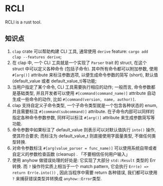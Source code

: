 # RCLI

RCLI is a rust tool.

## 知识点

1. `clap` crate 可以帮助构建 CLI 工具, 通常使用 `derive` feature: `cargo add clap --features derive`;
2. 在 clap 中, 一个 CLI 工具就是一个实现了 `Parser` trait 的 struct, 在这个 struct 中可以定义各种命令 (包括子命令). 其中所有命令都可以附加参数, 使用 `#[arg()]` attribute 来标注参数选项, 以便生成命令参数的简写 (short), 默认值 (default_value 或者 default_value_t)等功能;
3. 当用户指定了某个命令, CLI 工具需要执行相应的动作; 一般而言, 命令参数都是基础类型, 并且开发者可以使用 `#[command(command_name)]` attribute 自动生成一些命令的动作, 比如 `#[command(version, name, author)]`.
4. clap 支持自定义子命令类型, 一个子命令类型就是一个包含各种状态的 enum, 并且需要标注 `#[command(subcommand)]` attribute. 在子命令内部可以同样的指定各种命令参数参数, 同样可以标注 `#[arg()]` attribute 来生成参数简写等功能.
5. 命令参数中如果标注了 default_value 则表示可以对默认值执行 `into()` 操作, 使其符合要求; 而标注为 default_value_t 则直接使用字面量类型, 不做任何类型转换.
6. 对命令参数标注 `#[arg(value_parser = func_name)]` 可以使用系统自带或者自定义的参数检查函数 (cleanup) . 「不要相信任何用户输入」
7. 使用 anyhow 做错误处理的好处是: 它实现了大部分 `std::Result` 类型的 Err 转换. 而 `?` 操作符实质上相当于一个 match pattern, 它会执行 `Err(e) => return Err(e.into())` , 因此当程序中需要 return 各种错误, 我们都可以使用 `?` 来捕获错误类型并转换成 `anyhow::Error`类型.
